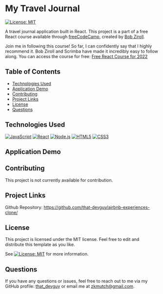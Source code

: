 # My Travel Journal

[![License: MIT](https://img.shields.io/badge/License-MIT-yellow.svg)](https://opensource.org/licenses/MIT)

A travel journal application built in React. This project is a part of a free React course available through [freeCodeCamp](https://www.freecodecamp.org/), created by [Bob Ziroll](https://twitter.com/bobziroll).

Join me in following this course! So far, I can confidently say that I highly recommend it. Bob Ziroll and Scrimba have made it incredibly easy to follow along. You can access the course for free: [Free React Course for 2022](https://www.freecodecamp.org/news/free-react-course-2022/)

## Table of Contents

- [Technologies Used](#technologies-used)
- [Application Demo](#application-demo)
- [Contributing](#contributing)
- [Project Links](#project-links)
- [License](#license)
- [Questions](#questions)

## Technologies Used

[![JavaScript](https://img.shields.io/badge/JavaScript-ES6+-yellow)](https://www.ecma-international.org/ecma-262/)
[![React](https://img.shields.io/badge/React-v17.0.2-blue)](https://reactjs.org/)
[![Node.js](https://img.shields.io/badge/Node.js-v14.17.0-green)](https://nodejs.org/)
[![HTML5](https://img.shields.io/badge/HTML5-orange)](https://developer.mozilla.org/en-US/docs/Web/Guide/HTML/HTML5)
[![CSS3](https://img.shields.io/badge/CSS3-blue)](https://www.w3.org/TR/CSS/)

## Application Demo



## Contributing

This project is not currently available for contribution.

## Project Links

Github Repository: https://github.com/that-devguy/airbnb-experiences-clone/

## License

This project is licensed under the MIT license. Feel free to edit and distribute this template as you like.

See [![License: MIT](https://img.shields.io/badge/License-MIT-yellow.svg)](https://opensource.org/licenses/MIT) for more information.

## Questions

If you have any questions or issues, feel free to reach out to me via my GitHub profile: [that_devguy](https://github.com/that_devguy) or email me at zkmutch@gmail.com.